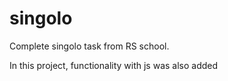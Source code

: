 # singolo 
Complete singolo task from RS school.

In this project, functionality with js was also added

